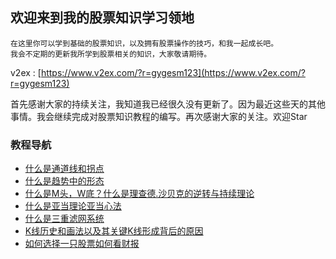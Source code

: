 ## 欢迎来到我的股票知识学习领地

    在这里你可以学到基础的股票知识，以及拥有股票操作的技巧，和我一起成长吧。
    我会不定期的更新我所学到股票相关的知识，大家敬请期待。

v2ex : [https://www.v2ex.com/?r=gygesm123](https://www.v2ex.com/?r=gygesm123)

首先感谢大家的持续关注，我知道我已经很久没有更新了。因为最近这些天的其他事情。我会继续完成对股票知识教程的编写。再次感谢大家的关注。欢迎Star

### 教程导航

- [什么是通道线和拐点](./stock_doc/什么是通道线和拐点.md)
- [什么是趋势中的形态](./stock_doc/什么是趋势中的形态.md)
- [什么是M头，W底？什么是理查德.沙贝克的逆转与持续理论](./stock_doc/什么是M头W底什么是理查德沙贝克的逆转与持续理论.md)
- [什么是亚当理论亚当心法](./stock_doc/什么是亚当理论亚当心法.md)
- [什么是三重滤网系统](./stock_doc/什么是三重滤网系统.md)
- [K线历史和画法以及其关键K线形成背后的原因](./stock_doc/K线历史和画法以及其关键K线形成背后的原因.md)
- [如何选择一只股票如何看财报](./stock_doc/如何选择一只股票如何看财报.md)



